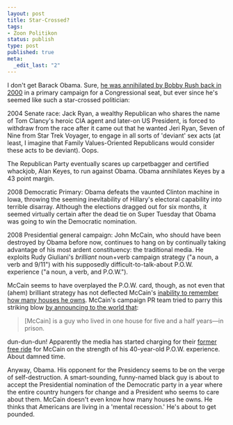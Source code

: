 ```yaml
--- 
layout: post
title: Star-Crossed?
tags: 
- Zoon Politikon
status: publish
type: post
published: true
meta: 
  _edit_last: "2"
---
```

I don't get Barack Obama. Sure, <a href="http://en.wikipedia.org/wiki/Barack_obama#State_legislator.2C_1997.E2.80.932004">he was annihilated by Bobby Rush back in 2000</a> in a primary campaign for a Congressional seat, but ever since he's seemed like such a star-crossed politician:

2004 Senate race: Jack Ryan, a wealthy Republican who shares the name of Tom Clancy's heroic CIA agent and later-on US President, is forced to withdraw from the race after it came out that he wanted Jeri Ryan, Seven of Nine from Star Trek Voyager, to engage in all sorts of 'deviant' sex acts (at least, I imagine that Family Values-Oriented Republicans would consider these acts to be deviant). Oops.

The Republican Party eventually scares up carpetbagger and certified whackjob, Alan Keyes, to run against Obama. Obama annihilates Keyes by a 43 point margin. 

2008 Democratic Primary: Obama defeats the vaunted Clinton machine in Iowa, throwing the seeming inevitability of Hillary's electoral capability into terrible disarray. Although the elections dragged out for six months, it seemed virtually certain after the dead tie on Super Tuesday that Obama was going to win the Democratic nomination.

2008 Presidential general campaign: John McCain, who should have been destroyed by Obama before now, continues to hang on by continually taking advantage of his most ardent constituency: the traditional media. He exploits Rudy Giuliani's <em>brilliant</em> noun+verb campaign strategy ("a noun, a verb and 9/11") with his supposedly difficult-to-talk-about P.O.W. experience ("a noun, a verb, and P.O.W."). 

McCain seems to have overplayed the P.O.W. card, though, as not even that (ahem) brilliant strategy has not deflected McCain's <a href="http://www.usatoday.com/news/politics/election2008/2008-08-21-mccain-homes_N.htm">inability to remember how many houses he owns</a>. McCain's campaign PR team tried to parry this striking blow <a href="http://tpmelectioncentral.talkingpointsmemo.com/2008/08/mccain_camp_responds_on_houses.php">by announcing to the world that</a>:
<blockquote>[McCain] is a guy who lived in one house for five and a half years—in prison.</blockquote>
dun-dun-dun! Apparently the media has started charging for their <a href="http://www.dailykos.com/storyonly/2008/8/22/111814/070/950/572640">former free ride</a> for McCain on the strength of his 40-year-old P.O.W. experience. About damned time.

Anyway, Obama. His opponent for the Presidency seems to be on the verge of self-destruction. A smart-sounding, funny-named black guy is about to accept the Presidential nomination of the Democratic party in a year where the entire country hungers for change and a President who seems to care about them. McCain doesn't even know how many houses he owns. He thinks that Americans are living in a 'mental recession.' He's about to get pounded.
